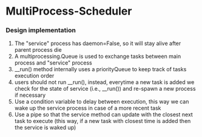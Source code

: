 # MultiProcess-Scheduler

### Design implementation

1. The "service" process  has daemon=False, so it will stay alive after parent
process die
1. A multiprocessing.Queue is used to exchange tasks between main process and
"service" process
1. __run() method internally uses a priorityQueue to keep track of tasks
execution order
1. users should not run __run(), instead, everytime a new task is added we
check for the state of service (i.e., __run()) and re-spawn a new process if
necessary
1. Use a condition variable to delay between execution, this way we can
wake up the service process in case of a more recent task
1. Use a pipe so that the service method can update with the closest
next task to execute (this way, if a new task with closest time is added
then the service is waked up)
